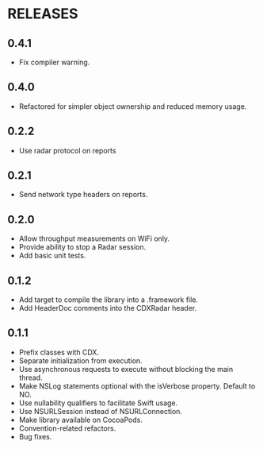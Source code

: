 # RELEASES

## 0.4.1

* Fix compiler warning.

## 0.4.0

* Refactored for simpler object ownership and reduced memory usage.

## 0.2.2

* Use radar protocol on reports

## 0.2.1

* Send network type headers on reports.

## 0.2.0

* Allow throughput measurements on WiFi only.
* Provide ability to stop a Radar session.
* Add basic unit tests.

## 0.1.2

* Add target to compile the library into a .framework file.
* Add HeaderDoc comments into the CDXRadar header.

## 0.1.1

* Prefix classes with CDX.
* Separate initialization from execution.
* Use asynchronous requests to execute without blocking the main thread.
* Make NSLog statements optional with the isVerbose property. Default to NO.
* Use nullability qualifiers to facilitate Swift usage.
* Use NSURLSession instead of NSURLConnection.
* Make library available on CocoaPods.
* Convention-related refactors.
* Bug fixes.
